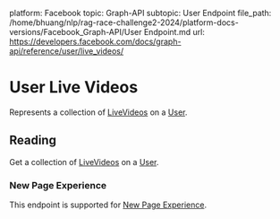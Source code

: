 platform: Facebook
topic: Graph-API
subtopic: User Endpoint
file_path: /home/bhuang/nlp/rag-race-challenge2-2024/platform-docs-versions/Facebook_Graph-API/User Endpoint.md
url: https://developers.facebook.com/docs/graph-api/reference/user/live_videos/

# User Live Videos

Represents a collection of [LiveVideos](https://developers.facebook.com/docs/graph-api/reference/live-video/) on a [User](https://developers.facebook.com/docs/graph-api/reference/user/).

## Reading

Get a collection of [LiveVideos](https://developers.facebook.com/docs/graph-api/reference/live-video/) on a [User](https://developers.facebook.com/docs/graph-api/reference/user/).

### New Page Experience

This endpoint is supported for [New Page Experience](https://developers.facebook.com/docs/pages/new-pages-experience/).